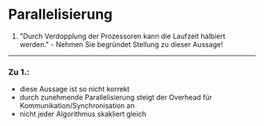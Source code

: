 # Parallelisierung
1. "Durch Verdopplung der Prozessoren kann die Laufzeit halbiert werden." - Nehmen Sie begründet Stellung zu dieser Aussage!
---
### Zu 1.:
- diese Aussage ist so nicht korrekt
- durch zunehmende Parallelisierung steigt der Overhead für Kommunikation/Synchronisation an
- nicht jeder Algorithmus skakliert gleich
